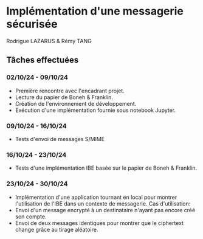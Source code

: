 # Implémentation d'une messagerie sécurisée

Rodrigue LAZARUS & Rémy TANG

## Tâches effectuées

### 02/10/24 - 09/10/24

- Première rencontre avec l'encadrant projet.
- Lecture du papier de Boneh & Franklin.
- Création de l'environnement de développement.
- Exécution d'une implémentation fournie sous notebook Jupyter.

### 09/10/24 - 16/10/24

- Tests d'envoi de messages S/MIME

### 16/10/24 - 23/10/24

- Tests d'une implémentation IBE basée sur le papier de Boneh & Franklin.

### 23/10/24 - 30/10/24

- Implémentation d'une application tournant en local pour montrer l'utilisation de l'IBE dans un contexte de messagerie.
Cas d'utilisation:
- Envoi d'un message encrypté à un destinataire n'ayant pas encore créé son compte.
- Envoi de deux messages identiques pour montrer que le ciphertext change grâce au tirage aléatoire.